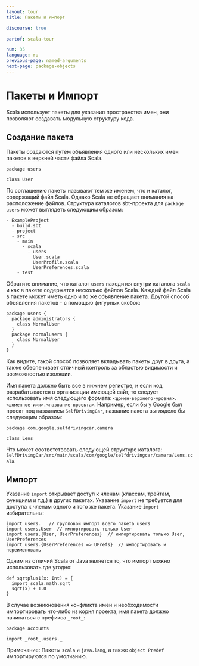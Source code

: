 ```yaml
---
layout: tour
title: Пакеты и Импорт

discourse: true

partof: scala-tour

num: 35
language: ru
previous-page: named-arguments
next-page: package-objects
---
```


#  Пакеты и Импорт
Scala использует пакеты для указания пространства имен, они позволяют создавать модульную структуру кода.

## Создание пакета
Пакеты создаются путем объявления одного или нескольких имен пакетов в верхней части файла Scala.

```
package users

class User
```
По соглашению пакеты называют тем же именем, что и каталог, содержащий файл Scala. Однако Scala не обращает внимания на расположение файлов. Структура каталогов sbt-проекта для `package users` может выглядеть следующим образом:
```
- ExampleProject
  - build.sbt
  - project
  - src
    - main
      - scala
        - users
          User.scala
          UserProfile.scala
          UserPreferences.scala
    - test
```
Обратите внимание, что каталог `users` находится внутри каталога `scala` и как в пакете содержатся несколько файлов Scala. Каждый файл Scala в пакете может иметь одно и то же объявление пакета. Другой способ объявления пакетов - с помощью фигурных скобок:
```
package users {
  package administrators {
    class NormalUser
  }
  package normalusers {
    class NormalUser
  }
}
```
Как видите, такой способ позволяет вкладывать пакеты друг в друга, а также обеспечивает отличный контроль за областью видимости и возможностью изоляции.

Имя пакета должно быть все в нижнем регистре, и если код разрабатывается в организации имеющей сайт, то следует использовать имя следующего формата: `<домен-верхнего-уровня>.<доменное-имя>.<название-проекта>`. Например, если бы у Google был проект под названием `SelfDrivingCar`, название пакета выглядело бы следующим образом:
```
package com.google.selfdrivingcar.camera

class Lens
```
Что может соответствовать следующей структуре каталога: `SelfDrivingCar/src/main/scala/com/google/selfdrivingcar/camera/Lens.scala`.

## Импорт
Указание `import` открывает доступ к членам (классам, трейтам, функциям и т.д.) в других пакетах. Указание `import` не требуется для доступа к членам одного и того же пакета. Указание `import` избирательны:
```
import users._  // групповой импорт всего пакета users
import users.User  // импортировать только User
import users.{User, UserPreferences}  // импортировать только User, UserPreferences
import users.{UserPreferences => UPrefs}  // импортировать и переименовать
```

Одним из отличий Scala от Java является то, что импорт можно использовать где угодно:

```tut
def sqrtplus1(x: Int) = {
  import scala.math.sqrt
  sqrt(x) + 1.0
}
```
В случае возникновения конфликта имен и необходимости импортировать что-либо из корня проекта, имя пакета должно начинаться с префикса `_root_`:
```
package accounts

import _root_.users._
```


Примечание: Пакеты `scala` и `java.lang`, а также `object Predef` импортируются по умолчанию.
